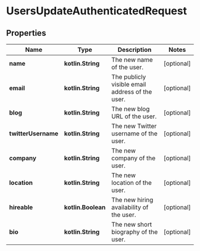 
# UsersUpdateAuthenticatedRequest

## Properties
Name | Type | Description | Notes
------------ | ------------- | ------------- | -------------
**name** | **kotlin.String** | The new name of the user. |  [optional]
**email** | **kotlin.String** | The publicly visible email address of the user. |  [optional]
**blog** | **kotlin.String** | The new blog URL of the user. |  [optional]
**twitterUsername** | **kotlin.String** | The new Twitter username of the user. |  [optional]
**company** | **kotlin.String** | The new company of the user. |  [optional]
**location** | **kotlin.String** | The new location of the user. |  [optional]
**hireable** | **kotlin.Boolean** | The new hiring availability of the user. |  [optional]
**bio** | **kotlin.String** | The new short biography of the user. |  [optional]



